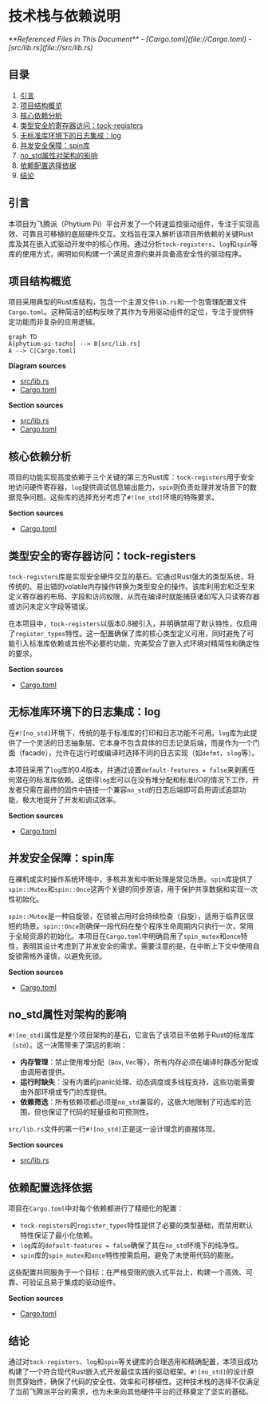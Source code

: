 # 技术栈与依赖说明

<cite>
**Referenced Files in This Document**   
- [Cargo.toml](file://Cargo.toml)
- [src/lib.rs](file://src/lib.rs)
</cite>

## 目录
1. [引言](#引言)
2. [项目结构概览](#项目结构概览)
3. [核心依赖分析](#核心依赖分析)
4. [类型安全的寄存器访问：tock-registers](#类型安全的寄存器访问tock-registers)
5. [无标准库环境下的日志集成：log](#无标准库环境下的日志集成log)
6. [并发安全保障：spin库](#并发安全保障spin库)
7. [no_std属性对架构的影响](#no_std属性对架构的影响)
8. [依赖配置选择依据](#依赖配置选择依据)
9. [结论](#结论)

## 引言

本项目为飞腾派（Phytium Pi）平台开发了一个转速监控驱动组件，专注于实现高效、可靠且可移植的底层硬件交互。文档旨在深入解析该项目所依赖的关键Rust库及其在嵌入式驱动开发中的核心作用。通过分析`tock-registers`、`log`和`spin`等库的使用方式，阐明如何构建一个满足资源约束并具备高安全性的驱动程序。

## 项目结构概览

项目采用典型的Rust库结构，包含一个主源文件`lib.rs`和一个包管理配置文件`Cargo.toml`。这种简洁的结构反映了其作为专用驱动组件的定位，专注于提供特定功能而非复杂的应用逻辑。

```mermaid
graph TD
A[phytium-pi-tacho] --> B[src/lib.rs]
A --> C[Cargo.toml]
```

**Diagram sources**
- [src/lib.rs](file://src/lib.rs)
- [Cargo.toml](file://Cargo.toml)

**Section sources**
- [src/lib.rs](file://src/lib.rs)
- [Cargo.toml](file://Cargo.toml)

## 核心依赖分析

项目的功能实现高度依赖于三个关键的第三方Rust库：`tock-registers`用于安全地访问硬件寄存器，`log`提供调试信息输出能力，`spin`则负责处理并发场景下的数据竞争问题。这些库的选择充分考虑了`#![no_std]`环境的特殊要求。

**Section sources**
- [Cargo.toml](file://Cargo.toml)

## 类型安全的寄存器访问：tock-registers

`tock-registers`库是实现安全硬件交互的基石。它通过Rust强大的类型系统，将传统的、易出错的volatile内存操作转换为类型安全的操作。该库利用宏和泛型来定义寄存器的布局、字段和访问权限，从而在编译时就能捕获诸如写入只读寄存器或访问未定义字段等错误。

在本项目中，`tock-registers`以版本0.8被引入，并明确禁用了默认特性，仅启用了`register_types`特性。这一配置确保了库的核心类型定义可用，同时避免了可能引入标准库依赖或其他不必要的功能，完美契合了嵌入式环境对精简性和确定性的要求。

**Section sources**
- [Cargo.toml](file://Cargo.toml#L12)

## 无标准库环境下的日志集成：log

在`#![no_std]`环境下，传统的基于标准库的打印和日志功能不可用。`log`库为此提供了一个灵活的日志抽象层。它本身不包含具体的日志记录后端，而是作为一个门面（facade），允许在运行时或编译时选择不同的日志实现（如`defmt`、`slog`等）。

本项目采用了`log`库的0.4版本，并通过设置`default-features = false`来剥离任何潜在的标准库依赖。这使得`log`宏可以在没有堆分配和标准I/O的情况下工作，开发者只需在最终的固件中链接一个兼容`no_std`的日志后端即可启用调试追踪功能，极大地提升了开发和调试效率。

**Section sources**
- [Cargo.toml](file://Cargo.toml#L13)

## 并发安全保障：spin库

在裸机或实时操作系统环境中，多核并发和中断处理是常见场景。`spin`库提供了`spin::Mutex`和`spin::Once`这两个关键的同步原语，用于保护共享数据和实现一次性初始化。

`spin::Mutex`是一种自旋锁，在锁被占用时会持续检查（自旋），适用于临界区很短的场景。`spin::Once`则确保一段代码在整个程序生命周期内只执行一次，常用于全局资源的初始化。本项目在`Cargo.toml`中明确启用了`spin_mutex`和`once`特性，表明其设计考虑到了并发安全的需求。需要注意的是，在中断上下文中使用自旋锁需格外谨慎，以避免死锁。

**Section sources**
- [Cargo.toml](file://Cargo.toml#L14)

## no_std属性对架构的影响

`#![no_std]`属性是整个项目架构的基石，它宣告了该项目不依赖于Rust的标准库（`std`）。这一决策带来了深远的影响：
- **内存管理**：禁止使用堆分配（`Box`, `Vec`等），所有内存必须在编译时静态分配或由调用者提供。
- **运行时缺失**：没有内置的panic处理、动态调度或多线程支持，这些功能需要由外部环境或专门的库提供。
- **依赖筛选**：所有依赖项都必须是`no_std`兼容的，这极大地限制了可选库的范围，但也保证了代码的轻量级和可预测性。

`src/lib.rs`文件的第一行`#![no_std]`正是这一设计理念的直接体现。

**Section sources**
- [src/lib.rs](file://src/lib.rs#L0)

## 依赖配置选择依据

项目在`Cargo.toml`中对每个依赖都进行了精细化的配置：
- `tock-registers`的`register_types`特性提供了必要的类型基础，而禁用默认特性保证了最小化依赖。
- `log`库的`default-features = false`确保了其在`no_std`环境下的纯净性。
- `spin`库的`spin_mutex`和`once`特性按需启用，避免了未使用代码的膨胀。

这些配置共同服务于一个目标：在严格受限的嵌入式平台上，构建一个高效、可靠、可验证且易于集成的驱动组件。

**Section sources**
- [Cargo.toml](file://Cargo.toml#L12-L14)

## 结论

通过对`tock-registers`、`log`和`spin`等关键库的合理选用和精确配置，本项目成功构建了一个符合现代Rust嵌入式开发最佳实践的驱动框架。`#![no_std]`的设计原则贯穿始终，确保了代码的安全性、效率和可移植性。这种技术栈的选择不仅满足了当前飞腾派平台的需求，也为未来向其他硬件平台的迁移奠定了坚实的基础。